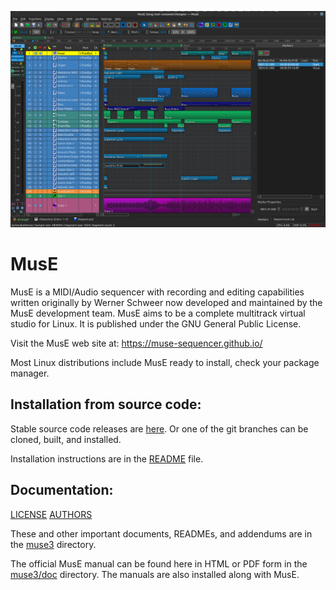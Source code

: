 ![Alt tag](muse.png)

MusE
====
MusE is a MIDI/Audio sequencer with recording and editing capabilities written originally by 
 Werner Schweer now developed and maintained by the MusE development team. 
MusE aims to be a complete multitrack virtual studio for Linux.
It is published under the GNU General Public License. 

Visit the MusE web site at: https://muse-sequencer.github.io/

Most Linux distributions include MusE ready to install, check your package manager.

Installation from source code:
------------------------------
Stable source code releases are [here](https://github.com/muse-sequencer/muse/releases).
Or one of the git branches can be cloned, built, and installed.

Installation instructions are in the [README](muse3/README) file.

Documentation:
--------------
[LICENSE](muse3/COPYING)
[AUTHORS](muse3/AUTHORS)

These and other important documents, READMEs, and addendums are in the [muse3](muse3) directory.

The official MusE manual can be found here in HTML or PDF form in the [muse3/doc](muse3/doc) directory. 
The manuals are also installed along with MusE.
